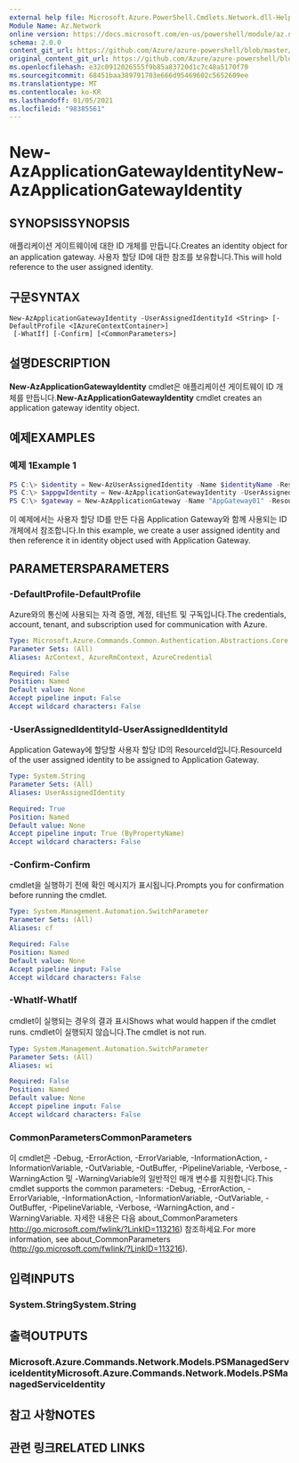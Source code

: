 ```yaml
---
external help file: Microsoft.Azure.PowerShell.Cmdlets.Network.dll-Help.xml
Module Name: Az.Network
online version: https://docs.microsoft.com/en-us/powershell/module/az.network/new-azapplicationgatewayidentity
schema: 2.0.0
content_git_url: https://github.com/Azure/azure-powershell/blob/master/src/Network/Network/help/New-AzApplicationGatewayIdentity.md
original_content_git_url: https://github.com/Azure/azure-powershell/blob/master/src/Network/Network/help/New-AzApplicationGatewayIdentity.md
ms.openlocfilehash: e32c0912026555f9b85a83720d1c7c48a5170f70
ms.sourcegitcommit: 68451baa389791703e666d95469602c5652609ee
ms.translationtype: MT
ms.contentlocale: ko-KR
ms.lasthandoff: 01/05/2021
ms.locfileid: "98385561"
---
```

# <span data-ttu-id="08c09-101">New-AzApplicationGatewayIdentity</span><span class="sxs-lookup"><span data-stu-id="08c09-101">New-AzApplicationGatewayIdentity</span></span>

## <span data-ttu-id="08c09-102">SYNOPSIS</span><span class="sxs-lookup"><span data-stu-id="08c09-102">SYNOPSIS</span></span>
<span data-ttu-id="08c09-103">애플리케이션 게이트웨이에 대한 ID 개체를 만듭니다.</span><span class="sxs-lookup"><span data-stu-id="08c09-103">Creates an identity object for an application gateway.</span></span> <span data-ttu-id="08c09-104">사용자 할당 ID에 대한 참조를 보유합니다.</span><span class="sxs-lookup"><span data-stu-id="08c09-104">This will hold reference to the user assigned identity.</span></span>

## <span data-ttu-id="08c09-105">구문</span><span class="sxs-lookup"><span data-stu-id="08c09-105">SYNTAX</span></span>

```
New-AzApplicationGatewayIdentity -UserAssignedIdentityId <String> [-DefaultProfile <IAzureContextContainer>]
 [-WhatIf] [-Confirm] [<CommonParameters>]
```

## <span data-ttu-id="08c09-106">설명</span><span class="sxs-lookup"><span data-stu-id="08c09-106">DESCRIPTION</span></span>
<span data-ttu-id="08c09-107">**New-AzApplicationGatewayIdentity** cmdlet은 애플리케이션 게이트웨이 ID 개체를 만듭니다.</span><span class="sxs-lookup"><span data-stu-id="08c09-107">**New-AzApplicationGatewayIdentity** cmdlet creates an application gateway identity object.</span></span>

## <span data-ttu-id="08c09-108">예제</span><span class="sxs-lookup"><span data-stu-id="08c09-108">EXAMPLES</span></span>

### <span data-ttu-id="08c09-109">예제 1</span><span class="sxs-lookup"><span data-stu-id="08c09-109">Example 1</span></span>
```powershell
PS C:\> $identity = New-AzUserAssignedIdentity -Name $identityName -ResourceGroupName $rgName -Location $location
PS C:\> $appgwIdentity = New-AzApplicationGatewayIdentity -UserAssignedIdentity $identity.Id
PS C:\> $gateway = New-AzApplicationGateway -Name "AppGateway01" -ResourceGroupName "ResourceGroup01" -Location "West US" -Identity $appgwIdentity <..>
```

<span data-ttu-id="08c09-110">이 예제에서는 사용자 할당 ID를 만든 다음 Application Gateway와 함께 사용되는 ID 개체에서 참조합니다.</span><span class="sxs-lookup"><span data-stu-id="08c09-110">In this example, we create a user assigned identity and then reference it in identity object used with Application Gateway.</span></span>

## <span data-ttu-id="08c09-111">PARAMETERS</span><span class="sxs-lookup"><span data-stu-id="08c09-111">PARAMETERS</span></span>

### <span data-ttu-id="08c09-112">-DefaultProfile</span><span class="sxs-lookup"><span data-stu-id="08c09-112">-DefaultProfile</span></span>
<span data-ttu-id="08c09-113">Azure와의 통신에 사용되는 자격 증명, 계정, 테넌트 및 구독입니다.</span><span class="sxs-lookup"><span data-stu-id="08c09-113">The credentials, account, tenant, and subscription used for communication with Azure.</span></span>

```yaml
Type: Microsoft.Azure.Commands.Common.Authentication.Abstractions.Core.IAzureContextContainer
Parameter Sets: (All)
Aliases: AzContext, AzureRmContext, AzureCredential

Required: False
Position: Named
Default value: None
Accept pipeline input: False
Accept wildcard characters: False
```

### <span data-ttu-id="08c09-114">-UserAssignedIdentityId</span><span class="sxs-lookup"><span data-stu-id="08c09-114">-UserAssignedIdentityId</span></span>
<span data-ttu-id="08c09-115">Application Gateway에 할당할 사용자 할당 ID의 ResourceId입니다.</span><span class="sxs-lookup"><span data-stu-id="08c09-115">ResourceId of the user assigned identity to be assigned to Application Gateway.</span></span>

```yaml
Type: System.String
Parameter Sets: (All)
Aliases: UserAssignedIdentity

Required: True
Position: Named
Default value: None
Accept pipeline input: True (ByPropertyName)
Accept wildcard characters: False
```

### <span data-ttu-id="08c09-116">-Confirm</span><span class="sxs-lookup"><span data-stu-id="08c09-116">-Confirm</span></span>
<span data-ttu-id="08c09-117">cmdlet을 실행하기 전에 확인 메시지가 표시됩니다.</span><span class="sxs-lookup"><span data-stu-id="08c09-117">Prompts you for confirmation before running the cmdlet.</span></span>

```yaml
Type: System.Management.Automation.SwitchParameter
Parameter Sets: (All)
Aliases: cf

Required: False
Position: Named
Default value: None
Accept pipeline input: False
Accept wildcard characters: False
```

### <span data-ttu-id="08c09-118">-WhatIf</span><span class="sxs-lookup"><span data-stu-id="08c09-118">-WhatIf</span></span>
<span data-ttu-id="08c09-119">cmdlet이 실행되는 경우의 결과 표시</span><span class="sxs-lookup"><span data-stu-id="08c09-119">Shows what would happen if the cmdlet runs.</span></span>
<span data-ttu-id="08c09-120">cmdlet이 실행되지 않습니다.</span><span class="sxs-lookup"><span data-stu-id="08c09-120">The cmdlet is not run.</span></span>

```yaml
Type: System.Management.Automation.SwitchParameter
Parameter Sets: (All)
Aliases: wi

Required: False
Position: Named
Default value: None
Accept pipeline input: False
Accept wildcard characters: False
```

### <span data-ttu-id="08c09-121">CommonParameters</span><span class="sxs-lookup"><span data-stu-id="08c09-121">CommonParameters</span></span>
<span data-ttu-id="08c09-122">이 cmdlet은 -Debug, -ErrorAction, -ErrorVariable, -InformationAction, -InformationVariable, -OutVariable, -OutBuffer, -PipelineVariable, -Verbose, -WarningAction 및 -WarningVariable의 일반적인 매개 변수를 지원합니다.</span><span class="sxs-lookup"><span data-stu-id="08c09-122">This cmdlet supports the common parameters: -Debug, -ErrorAction, -ErrorVariable, -InformationAction, -InformationVariable, -OutVariable, -OutBuffer, -PipelineVariable, -Verbose, -WarningAction, and -WarningVariable.</span></span> <span data-ttu-id="08c09-123">자세한 내용은 다음 about_CommonParameters http://go.microsoft.com/fwlink/?LinkID=113216) 참조하세요.</span><span class="sxs-lookup"><span data-stu-id="08c09-123">For more information, see about_CommonParameters (http://go.microsoft.com/fwlink/?LinkID=113216).</span></span>

## <span data-ttu-id="08c09-124">입력</span><span class="sxs-lookup"><span data-stu-id="08c09-124">INPUTS</span></span>

### <span data-ttu-id="08c09-125">System.String</span><span class="sxs-lookup"><span data-stu-id="08c09-125">System.String</span></span>

## <span data-ttu-id="08c09-126">출력</span><span class="sxs-lookup"><span data-stu-id="08c09-126">OUTPUTS</span></span>

### <span data-ttu-id="08c09-127">Microsoft.Azure.Commands.Network.Models.PSManagedServiceIdentity</span><span class="sxs-lookup"><span data-stu-id="08c09-127">Microsoft.Azure.Commands.Network.Models.PSManagedServiceIdentity</span></span>

## <span data-ttu-id="08c09-128">참고 사항</span><span class="sxs-lookup"><span data-stu-id="08c09-128">NOTES</span></span>

## <span data-ttu-id="08c09-129">관련 링크</span><span class="sxs-lookup"><span data-stu-id="08c09-129">RELATED LINKS</span></span>
